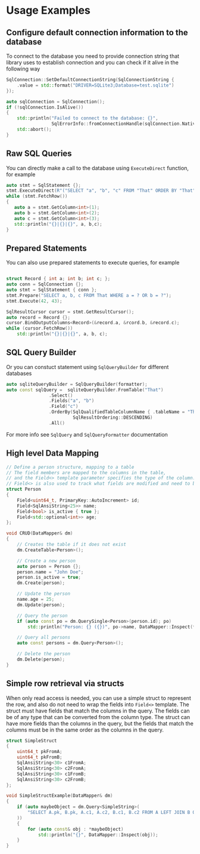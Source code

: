 # Usage Examples

## Configure default connection information to the database

To connect to the database you need to provide connection string that library uses to establish connection and you can check if it alive in the following way
```cpp
SqlConnection::SetDefaultConnectionString(SqlConnectionString { 
    .value = std::format("DRIVER=SQLite3;Database=test.sqlite")
});

auto sqlConnection = SqlConnection();
if (!sqlConnection.IsAlive())
{
    std::println("Failed to connect to the database: {}",
                 SqlErrorInfo::fromConnectionHandle(sqlConnection.NativeHandle()));
    std::abort();
}
```

## Raw SQL Queries

You can directly make a call to the database using `ExecuteDirect` function, for example
```cpp
auto stmt = SqlStatement {};
stmt.ExecuteDirect(R"("SELECT "a", "b", "c" FROM "That" ORDER BY "That"."b" DESC)"));
while (stmt.FetchRow())
{
   auto a = stmt.GetColumn<int>(1);
   auto b = stmt.GetColumn<int>(2);
   auto c = stmt.GetColumn<int>(3);
   std::println("{}|{}|{}", a, b,c);
}
```

## Prepared Statements


You can also use prepared statements to execute queries, for example
```cpp

struct Record { int a; int b; int c; };
auto conn = SqlConnection {};
auto stmt = SqlStatement { conn };
stmt.Prepare("SELECT a, b, c FROM That WHERE a = ? OR b = ?");
stmt.Execute(42, 43);

SqlResultCursor cursor = stmt.GetResultCursor();
auto record = Record {};
cursor.BindOutputColumns<Record>(&record.a, &rcord.b, &record.c);
while (cursor.FetchRow())
    std::println("{}|{}|{}", a, b, c);
```

## SQL Query Builder

Or you can constuct statement using `SqlQueryBuilder` for different databases
```cpp
auto sqliteQueryBuilder = SqlQueryBuilder(formatter);
auto const sqlQuery =  sqliteQueryBuilder.FromTable("That")
                .Select()
                .Fields("a", "b")
                .Field("c")
                .OrderBy(SqlQualifiedTableColumnName { .tableName = "That", .columnName = "b" },
                         SqlResultOrdering::DESCENDING)
                .All()

```

For more info see `SqlQuery` and `SqlQueryFormatter` documentation

## High level Data Mapping

```cpp
// Define a person structure, mapping to a table
// The field members are mapped to the columns in the table,
// and the Field<> template parameter specifies the type of the column.
// Field<> is also used to track what fields are modified and need to be updated.
struct Person
{
    Field<uint64_t, PrimaryKey::AutoIncrement> id;
    Field<SqlAnsiString<25>> name;
    Field<bool> is_active { true };
    Field<std::optional<int>> age;
};

void CRUD(DataMapper& dm)
{
    // Creates the table if it does not exist
    dm.CreateTable<Person>();

    // Create a new person
    auto person = Person {};
    person.name = "John Doe";
    person.is_active = true;
    dm.Create(person);

    // Update the person
    name.age = 25;
    dm.Update(person);

    // Query the person
    if (auto const po = dm.QuerySingle<Person>(person.id); po)
        std::println("Person: {} ({})", po->name, DataMapper::Inspect(*po));

    // Query all persons
    auto const persons = dm.Query<Person>(); 

    // Delete the person
    dm.Delete(person);
}
```

## Simple row retrieval via structs

When only read access is needed, you can use a simple struct to represent the row,
and also do not need to wrap the fields into `Field<>` template.
The struct must have fields that match the columns in the query. The fields can be of any type that can be converted from the column type. The struct can have more fields than the columns in the query, but the fields that match the columns must be in the same order as the columns in the query.

```cpp
struct SimpleStruct
{
    uint64_t pkFromA;
    uint64_t pkFromB;
    SqlAnsiString<30> c1FromA;
    SqlAnsiString<30> c2FromA;
    SqlAnsiString<30> c1FromB;
    SqlAnsiString<30> c2FromB;
};

void SimpleStructExample(DataMapper& dm)
{
    if (auto maybeObject = dm.Query<SimpleString>(
        "SELECT A.pk, B.pk, A.c1, A.c2, B.c1, B.c2 FROM A LEFT JOIN B ON A.pk = B.pk"); maybeObject)
    ))
    {
        for (auto const& obj : *maybeObject)
            std::println("{}", DataMapper::Inspect(obj));
    }
}
```
